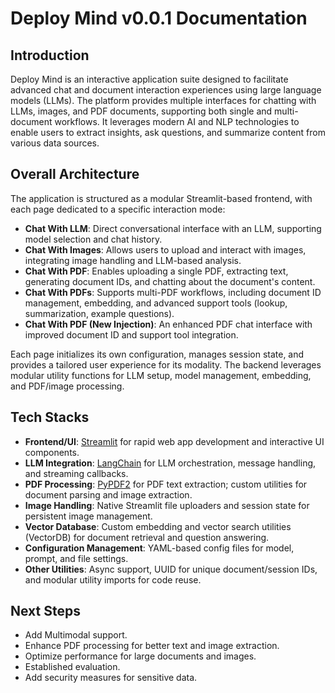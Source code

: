 # Deploy Mind v0.0.1 Documentation

## Introduction
Deploy Mind is an interactive application suite designed to facilitate advanced chat and document interaction experiences using large language models (LLMs). The platform provides multiple interfaces for chatting with LLMs, images, and PDF documents, supporting both single and multi-document workflows. It leverages modern AI and NLP technologies to enable users to extract insights, ask questions, and summarize content from various data sources.

## Overall Architecture
The application is structured as a modular Streamlit-based frontend, with each page dedicated to a specific interaction mode:
- **Chat With LLM**: Direct conversational interface with an LLM, supporting model selection and chat history.
- **Chat With Images**: Allows users to upload and interact with images, integrating image handling and LLM-based analysis.
- **Chat With PDF**: Enables uploading a single PDF, extracting text, generating document IDs, and chatting about the document's content.
- **Chat With PDFs**: Supports multi-PDF workflows, including document ID management, embedding, and advanced support tools (lookup, summarization, example questions).
- **Chat With PDF (New Injection)**: An enhanced PDF chat interface with improved document ID and support tool integration.

Each page initializes its own configuration, manages session state, and provides a tailored user experience for its modality. The backend leverages modular utility functions for LLM setup, model management, embedding, and PDF/image processing.

## Tech Stacks
- **Frontend/UI**: [Streamlit](https://streamlit.io/) for rapid web app development and interactive UI components.
- **LLM Integration**: [LangChain](https://python.langchain.com/) for LLM orchestration, message handling, and streaming callbacks.
- **PDF Processing**: [PyPDF2](https://pypi.org/project/PyPDF2/) for PDF text extraction; custom utilities for document parsing and image extraction.
- **Image Handling**: Native Streamlit file uploaders and session state for persistent image management.
- **Vector Database**: Custom embedding and vector search utilities (VectorDB) for document retrieval and question answering.
- **Configuration Management**: YAML-based config files for model, prompt, and file settings.
- **Other Utilities**: Async support, UUID for unique document/session IDs, and modular utility imports for code reuse.

## Next Steps
- Add Multimodal support.
- Enhance PDF processing for better text and image extraction.
- Optimize performance for large documents and images.
- Established evaluation.
- Add security measures for sensitive data.